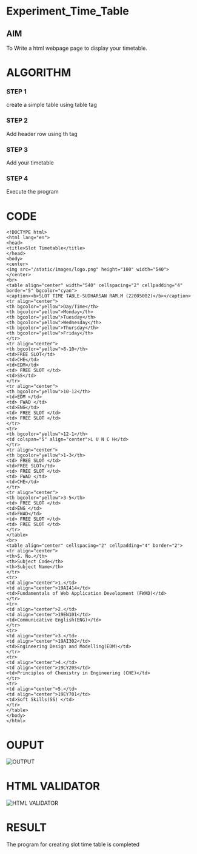 # Experiment_Time_Table

## AIM
To Write a html webpage page to display your timetable.

# ALGORITHM
### STEP 1
create a simple table using table tag

### STEP 2
Add header row using th tag

### STEP 3
Add your timetable

### STEP 4
Execute the program

# CODE
```
<!DOCTYPE html>
<html lang="en">
<head>
<title>Slot Timetable</title>
</head>
<body>
<center>
<img src="/static/images/logo.png" height="100" width="540">
</center>
<br>
<table align="center" width="540" cellspacing="2" cellpadding="4" border="5" bgcolor="cyan">
<caption><b>SLOT TIME TABLE-SUDHARSAN RAM.M (22005002)</b></caption>
<tr align="center">
<th bgcolor="yellow">Day/Time</th>
<th bgcolor="yellow">Monday</th>
<th bgcolor="yellow">Tuesday</th>
<th bgcolor="yellow">Wednesday</th>
<th bgcolor="yellow">Thursday</th>
<th bgcolor="yellow">Friday</th>
</tr>
<tr align="center">
<th bgcolor="yellow">8-10</th>
<td>FREE SLOT</td>
<td>CHE</td>
<td>EDM</td>
<td> FREE SLOT </td>
<td>SS</td>
</tr>
<tr align="center">
<th bgcolor="yellow">10-12</th>
<td>EDM </td>
<td> FWAD </td>
<td>ENG</td>
<td> FREE SLOT </td>
<td> FREE SLOT </td>
</tr>
<tr>
<th bgcolor="yellow">12-1</th>
<td colspan="5" align="center">L U N C H</td>
</tr>
<tr align="center">
<th bgcolor="yellow">1-3</th>
<td> FREE SLOT </td>
<td>FREE SLOT</td>
<td> FREE SLOT </td>
<td> FWAD </td>
<td>CHE</td>
</tr>
<tr align="center">
<th bgcolor="yellow">3-5</th>
<td> FREE SLOT </td>
<td>ENG </td>
<td>FWAD</td>
<td> FREE SLOT </td>
<td> FREE SLOT </td>
</tr>
</table>
<br>
<table align="center" cellspacing="2" cellpadding="4" border="2">
<tr align="center">
<th>S. No.</th>
<th>Subject Code</th>
<th>Subject Name</th>
</tr>
<tr>
<td align="center">1.</td>
<td align="center">19AI414</td>
<td>Fundamentals of Web Application Development (FWAD)</td>
</tr>
<tr>
<td align="center">2.</td>
<td align="center">19EN101</td>
<td>Communicative English(ENG)</td>
</tr>
<tr>
<td align="center">3.</td>
<td align="center">19AI302</td>
<td>Engineering Design and Modelling(EDM)</td>
</tr>
<tr>
<td align="center">4.</td>
<td align="center">19CY205</td>
<td>Principles of Chemistry in Engineering (CHE)</td>
</tr>
<tr>
<td align="center">5.</td>
<td align="center">19EY701</td>
<td>Soft Skills(SS) </td>
</tr>
</table>
</body>
</html>
```
# OUPUT
![OUTPUT](http://sudharsanram.m.student.saveetha.in:8000/static/images/out.png?raw=true)

# HTML VALIDATOR
![HTML VALIDATOR](http://sudharsanram.m.student.saveetha.in:8000/static/images/valid.png?raw=true)

# RESULT
The program for creating slot time table is completed
